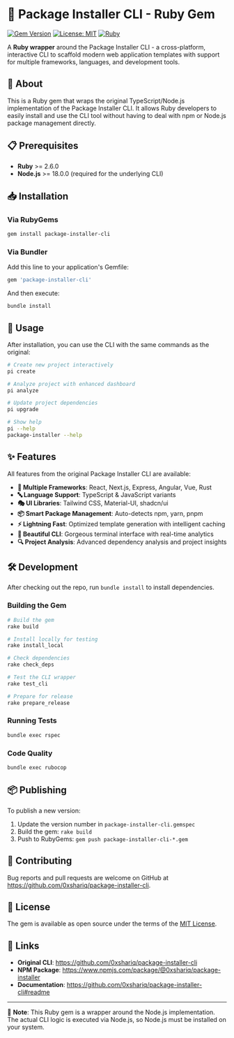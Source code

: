 # 💎 Package Installer CLI - Ruby Gem

[![Gem Version](https://badge.fury.io/rb/package-installer-cli.svg)](https://badge.fury.io/rb/package-installer-cli)
[![License: MIT](https://img.shields.io/badge/License-MIT-yellow.svg)](https://opensource.org/licenses/MIT)
[![Ruby](https://img.shields.io/badge/ruby-%3E%3D2.6.0-red.svg)](https://www.ruby-lang.org/)

A **Ruby wrapper** around the Package Installer CLI - a cross-platform, interactive CLI to scaffold modern web application templates with support for multiple frameworks, languages, and development tools.

## 🚀 About

This is a Ruby gem that wraps the original TypeScript/Node.js implementation of the Package Installer CLI. It allows Ruby developers to easily install and use the CLI tool without having to deal with npm or Node.js package management directly.

## 📋 Prerequisites

- **Ruby** >= 2.6.0
- **Node.js** >= 18.0.0 (required for the underlying CLI)

## 📥 Installation

### Via RubyGems

```bash
gem install package-installer-cli
```

### Via Bundler

Add this line to your application's Gemfile:

```ruby
gem 'package-installer-cli'
```

And then execute:

```bash
bundle install
```

## 🎯 Usage

After installation, you can use the CLI with the same commands as the original:

```bash
# Create new project interactively
pi create

# Analyze project with enhanced dashboard
pi analyze

# Update project dependencies
pi upgrade

# Show help
pi --help
package-installer --help
```

## ✨ Features

All features from the original Package Installer CLI are available:

- **🎨 Multiple Frameworks**: React, Next.js, Express, Angular, Vue, Rust
- **🔤 Language Support**: TypeScript & JavaScript variants  
- **🎭 UI Libraries**: Tailwind CSS, Material-UI, shadcn/ui
- **📦 Smart Package Management**: Auto-detects npm, yarn, pnpm
- **⚡ Lightning Fast**: Optimized template generation with intelligent caching
- **🌈 Beautiful CLI**: Gorgeous terminal interface with real-time analytics
- **🔍 Project Analysis**: Advanced dependency analysis and project insights

## 🛠️ Development

After checking out the repo, run `bundle install` to install dependencies.

### Building the Gem

```bash
# Build the gem
rake build

# Install locally for testing
rake install_local

# Check dependencies
rake check_deps

# Test the CLI wrapper
rake test_cli

# Prepare for release
rake prepare_release
```

### Running Tests

```bash
bundle exec rspec
```

### Code Quality

```bash
bundle exec rubocop
```

## 📦 Publishing

To publish a new version:

1. Update the version number in `package-installer-cli.gemspec`
2. Build the gem: `rake build`
3. Push to RubyGems: `gem push package-installer-cli-*.gem`

## 🤝 Contributing

Bug reports and pull requests are welcome on GitHub at https://github.com/0xshariq/package-installer-cli.

## 📄 License

The gem is available as open source under the terms of the [MIT License](https://opensource.org/licenses/MIT).

## 🔗 Links

- **Original CLI**: https://github.com/0xshariq/package-installer-cli
- **NPM Package**: https://www.npmjs.com/package/@0xshariq/package-installer
- **Documentation**: https://github.com/0xshariq/package-installer-cli#readme

---

💎 **Note**: This Ruby gem is a wrapper around the Node.js implementation. The actual CLI logic is executed via Node.js, so Node.js must be installed on your system.